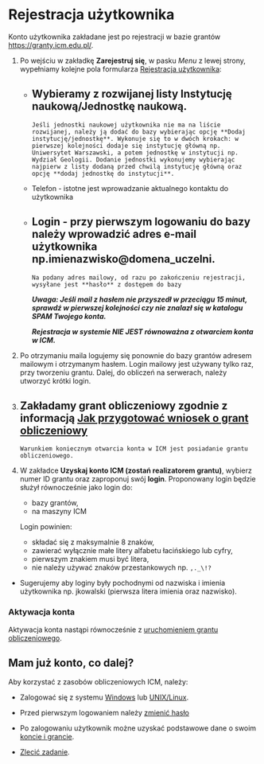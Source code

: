 # Rejestracja użytkownika

Konto użytkownika zakładane jest po rejestracji w bazie grantów
<https://granty.icm.edu.pl/>.

1.  Po wejściu w zakładkę **Zarejestruj się**, w pasku *Menu* z lewej
    strony, wypełniamy kolejne pola formularza [Rejestracja
    użytkownika](./images/Rejestracja_uzytkownika_v1.jpg):
      - Wybieramy z rozwijanej listy Instytucję naukową/Jednostkę
        naukową.
          -
            Jeśli jednostki naukowej użytkownika nie ma na liście
            rozwijanej, należy ją dodać do bazy wybierając opcję **Dodaj
            instytucję/jednostkę**. Wykonuje się to w dwóch krokach: w
            pierwszej kolejności dodaje się instytucję główną np.
            Uniwersytet Warszawski, a potem jednostkę w instytucji np.
            Wydział Geologii. Dodanie jednostki wykonujemy wybierając
            najpierw z listy dodaną przed chwilą instytucję główną oraz
            opcję **dodaj jednostkę do instytucji**.
      - Telefon - istotne jest wprowadzanie aktualnego kontaktu do
        użytkownika
      - Login - przy pierwszym logowaniu do bazy należy wprowadzić adres
        e-mail użytkownika np.imienazwisko@domena_uczelni.
          -
            Na podany adres mailowy, od razu po zakończeniu rejestracji,
            wysyłane jest **hasło** z dostępem do bazy

	    ***Uwaga: Jeśli mail z hasłem nie przyszedł w przeciągu 15
            minut, sprawdź w pierwszej kolejności czy nie znalazł się w
            katalogu SPAM Twojego konta.***

	    ***Rejestracja w systemie NIE JEST równoważna z otwarciem konta w ICM.***

2.  Po otrzymaniu maila logujemy się ponownie do bazy grantów adresem mailowym i otrzymanym   hasłem. Login mailowy jest używany tylko raz, przy tworzeniu grantu. Dalej, do obliczeń na serwerach, należy utworzyć krótki login.
3.  Zakładamy grant obliczeniowy zgodnie z informacją [Jak przygotować
    wniosek o grant
    obliczeniowy](./jak_wystapic_o_grant_obliczeniowy.md#Jak_przygotowa.C4.87_wniosek_o_przyznanie_grantu_obliczeniowego)
      -
        Warunkiem koniecznym otwarcia konta w ICM jest posiadanie grantu
        obliczeniowego.
4.  W zakładce **Uzyskaj konto ICM (zostań realizatorem grantu)**,
    wybierz numer ID grantu oraz zaproponuj swój **login**.
    Proponowany login będzie służył równocześnie jako login do:
    - bazy grantów,
    - na maszyny ICM

    Login powinien:

	- składać się z maksymalnie 8 znaków,
	- zawierać wyłącznie małe litery alfabetu łacińskiego lub cyfry,
	- pierwszym znakiem musi być litera,
	- nie należy używać znaków przestankowych np. `,._\!?`
  - Sugerujemy aby loginy były pochodnymi od nazwiska i imienia
    użytkownika np. jkowalski (pierwsza litera imienia oraz nazwisko).

### Aktywacja konta

Aktywacja konta nastąpi równocześnie z [uruchomieniem grantu obliczeniowego](./jak_wystapic_o_grant_obliczeniowy.md#uruchomienie-grantu "wikilink").

## Mam już konto, co dalej?

Aby korzystać z zasobów obliczeniowych ICM, należy:

- Zalogować się z systemu [Windows](../Tutorials/Logowanie/ssh_windows.md) lub [UNIX/Linux](../Tutorials/Logowanie/ssh.md). 

- Przed pierwszym logowaniem należy [zmienić hasło](../Tutorials/Logowanie/nazwa_konta_i_haslo.md)

- Po zalogowaniu użytkownik możne uzyskać podstawowe dane o swoim [koncie i grancie](../Tutorials/HPC-intro/status_grantu_i_konta.md).

- [Zlecić zadanie](../Tutorials/HPC-intro/slurm_intro.md).
